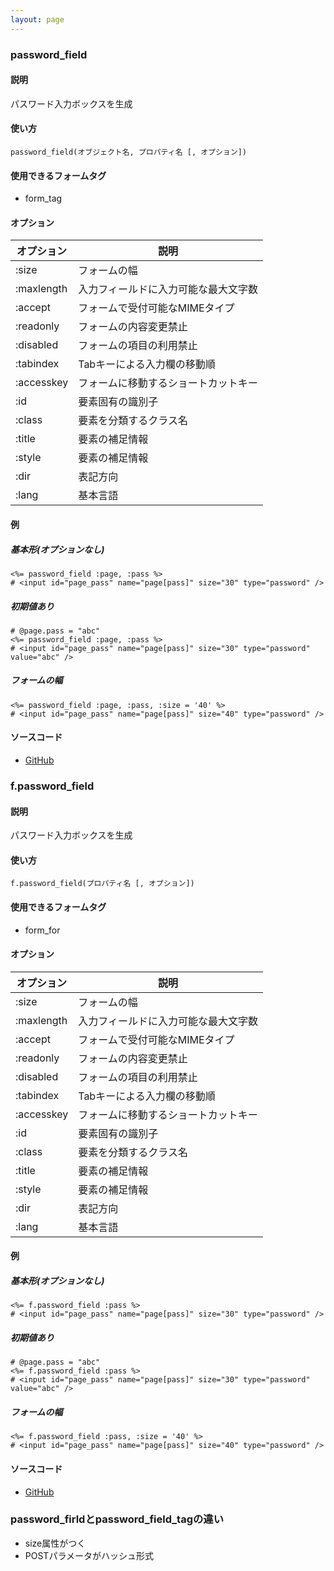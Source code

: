 ```yaml
---
layout: page
---
```

### password_field
#### 説明
パスワード入力ボックスを生成

#### 使い方
    password_field(オブジェクト名, プロパティ名 [, オプション])

#### 使用できるフォームタグ
* form_tag

#### オプション

オプション      | 説明
---------- | ------------------
:size      | フォームの幅
:maxlength | 入力フィールドに入力可能な最大文字数
:accept    | フォームで受付可能なMIMEタイプ
:readonly  | フォームの内容変更禁止
:disabled  | フォームの項目の利用禁止
:tabindex  | Tabキーによる入力欄の移動順
:accesskey | フォームに移動するショートカットキー
:id        | 要素固有の識別子
:class     | 要素を分類するクラス名
:title     | 要素の補足情報
:style     | 要素の補足情報
:dir       | 表記方向
:lang      | 基本言語

#### 例
##### 基本形(オプションなし)
    <%= password_field :page, :pass %>
    # <input id="page_pass" name="page[pass]" size="30" type="password" />

##### 初期値あり
    # @page.pass = "abc"
    <%= password_field :page, :pass %>
    # <input id="page_pass" name="page[pass]" size="30" type="password" value="abc" />

##### フォームの幅
    <%= password_field :page, :pass, :size = '40' %>
    # <input id="page_pass" name="page[pass]" size="40" type="password" />

#### ソースコード
* [GitHub](https://github.com/rails/rails/blob/477fae3eb3d3b3bfdbe28586fecb8578c0be4721/actionview/lib/action_view/helpers/form_helper.rb#L807)

### f.password_field
#### 説明
パスワード入力ボックスを生成

#### 使い方
    f.password_field(プロパティ名 [, オプション])

#### 使用できるフォームタグ
* form_for

#### オプション

オプション      | 説明
---------- | ------------------
:size      | フォームの幅
:maxlength | 入力フィールドに入力可能な最大文字数
:accept    | フォームで受付可能なMIMEタイプ
:readonly  | フォームの内容変更禁止
:disabled  | フォームの項目の利用禁止
:tabindex  | Tabキーによる入力欄の移動順
:accesskey | フォームに移動するショートカットキー
:id        | 要素固有の識別子
:class     | 要素を分類するクラス名
:title     | 要素の補足情報
:style     | 要素の補足情報
:dir       | 表記方向
:lang      | 基本言語

#### 例
##### 基本形(オプションなし)
    <%= f.password_field :pass %>
    # <input id="page_pass" name="page[pass]" size="30" type="password" />

##### 初期値あり
    # @page.pass = "abc"
    <%= f.password_field :pass %>
    # <input id="page_pass" name="page[pass]" size="30" type="password" value="abc" />

##### フォームの幅
    <%= f.password_field :pass, :size = '40' %>
    # <input id="page_pass" name="page[pass]" size="40" type="password" />

#### ソースコード
* [GitHub](https://github.com/rails/rails/blob/477fae3eb3d3b3bfdbe28586fecb8578c0be4721/actionview/lib/action_view/helpers/form_helper.rb#L807)

### password_firldとpassword_field_tagの違い
* size属性がつく
* POSTパラメータがハッシュ形式